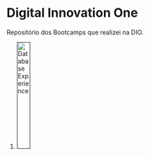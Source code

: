 # Digital Innovation One
Repositório dos Bootcamps que realizei na DIO.

1. [<img src="https://hermes.digitalinnovation.one/tracks/7df7e300-b035-4b09-a7ad-34d1cb18f9a6.png" width="25%" alt="Database Experience">]()


